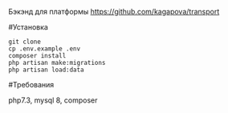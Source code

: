 Бэкэнд для платформы https://github.com/kagapova/transport

#Установка

```
git clone
cp .env.example .env
composer install
php artisan make:migrations
php artisan load:data
```

#Требования

php7.3, mysql 8, composer
